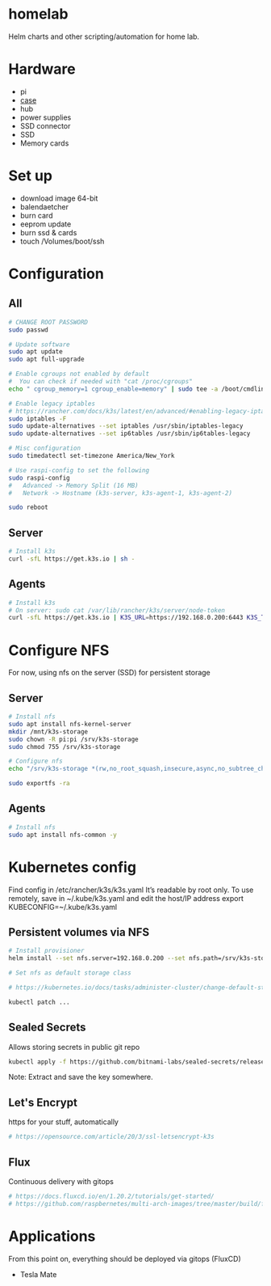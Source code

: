 # homelab
Helm charts and other scripting/automation for home lab.

# Hardware

* pi
* [case](https://www.c4labs.com/product/8-slot-stackable-cluster-case-raspberry-pi-3b-and-other-single-board-computers-color-options/?attribute_pa_cloudlet-case-color=black-lime)
* hub
* power supplies
* SSD connector
* SSD
* Memory cards

# Set up

* download image 64-bit
* balendaetcher
* burn card
* eeprom update
* burn ssd & cards
* touch /Volumes/boot/ssh

# Configuration

## All
```bash
# CHANGE ROOT PASSWORD
sudo passwd

# Update software
sudo apt update
sudo apt full-upgrade

# Enable cgroups not enabled by default
#  You can check if needed with "cat /proc/cgroups"
echo " cgroup_memory=1 cgroup_enable=memory" | sudo tee -a /boot/cmdline.txt

# Enable legacy iptables
# https://rancher.com/docs/k3s/latest/en/advanced/#enabling-legacy-iptables-on-raspbian-buster
sudo iptables -F
sudo update-alternatives --set iptables /usr/sbin/iptables-legacy
sudo update-alternatives --set ip6tables /usr/sbin/ip6tables-legacy

# Misc configuration
sudo timedatectl set-timezone America/New_York

# Use raspi-config to set the following
sudo raspi-config
#	Advanced -> Memory Split (16 MB)
#	Network -> Hostname (k3s-server, k3s-agent-1, k3s-agent-2)

sudo reboot
```

## Server

```bash
# Install k3s
curl -sfL https://get.k3s.io | sh -
```

## Agents
```bash
# Install k3s
# On server: sudo cat /var/lib/rancher/k3s/server/node-token
curl -sfL https://get.k3s.io | K3S_URL=https://192.168.0.200:6443 K3S_TOKEN=<the string from the file above> sh -
```

# Configure NFS
For now, using nfs on the server (SSD) for persistent storage
## Server
```bash
# Install nfs
sudo apt install nfs-kernel-server
mkdir /mnt/k3s-storage
sudo chown -R pi:pi /srv/k3s-storage
sudo chmod 755 /srv/k3s-storage

# Configure nfs
echo "/srv/k3s-storage *(rw,no_root_squash,insecure,async,no_subtree_check,anonuid=1000,anongid=1000)" | sudo tee -a /etc/exports

sudo exportfs -ra
```

## Agents
```bash
# Install nfs
sudo apt install nfs-common -y
```

# Kubernetes config
 Find config in /etc/rancher/k3s/k3s.yaml
	It’s readable by root only.
	To use remotely, save in \~/.kube/k3s.yaml and edit the host/IP address
    export KUBECONFIG=\~/.kube/k3s.yaml


## Persistent volumes via NFS

```bash
# Install provisioner
helm install --set nfs.server=192.168.0.200 --set nfs.path=/srv/k3s-storage --set image.repository=quay.io/external_storage/nfs-client-provisioner-arm nfs-client-provisioner stable/nfs-client-provisioner

# Set nfs as default storage class

# https://kubernetes.io/docs/tasks/administer-cluster/change-default-storage-class/

kubectl patch ...
```

## Sealed Secrets
Allows storing secrets in public git repo
```bash
kubectl apply -f https://github.com/bitnami-labs/sealed-secrets/releases/download/v0.12.5/controller.yaml
```
Note: Extract and save the key somewhere.

## Let's Encrypt
https for your stuff, automatically
```bash
# https://opensource.com/article/20/3/ssl-letsencrypt-k3s
```

## Flux
Continuous delivery with gitops
```bash
# https://docs.fluxcd.io/en/1.20.2/tutorials/get-started/
# https://github.com/raspbernetes/multi-arch-images/tree/master/build/flux
```

# Applications

From this point on, everything should be deployed via gitops (FluxCD)

* Tesla Mate



